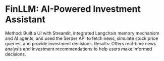 # FinLLM: AI-Powered Investment Assistant

Method: Built a UI with Streamlit, integrated Langchain memory mechanism and AI agents, and used the Serper API to fetch news, simulate stock price queries, and provide investment decisions.
Results: Offers real-time news analysis and investment recommendations to help users make informed decisions.
